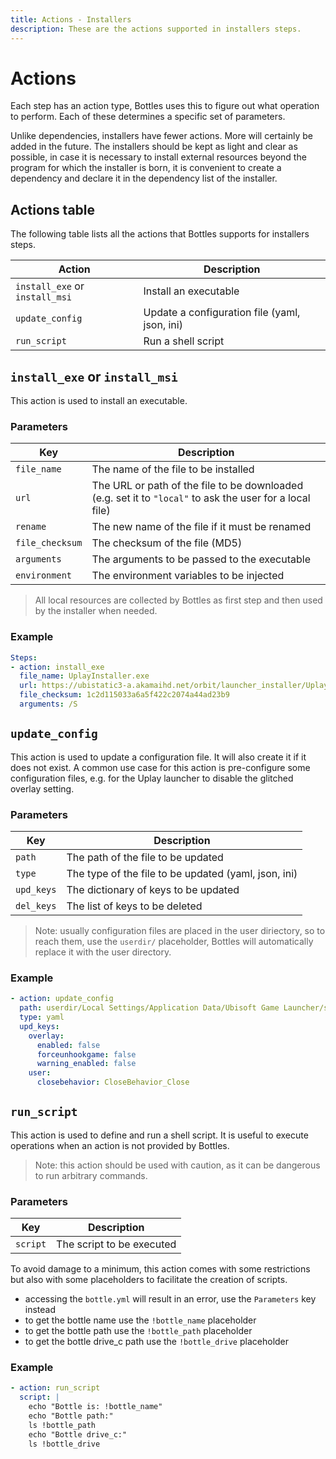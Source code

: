 ```yaml
---
title: Actions - Installers
description: These are the actions supported in installers steps.
---
```


# Actions
Each step has an action type, Bottles uses this to figure out what operation to 
perform. Each of these determines a specific set of parameters.

Unlike dependencies, installers have fewer actions. More will certainly be 
added in the future. The installers should be kept as light and clear as 
possible, in case it is necessary to install external resources beyond the 
program for which the installer is born, it is convenient to create a 
dependency and declare it in the dependency list of the installer.

## Actions table
The following table lists all the actions that Bottles supports for
installers steps.

| Action | Description |
| ------ | ----------- |
| `install_exe` or `install_msi` | Install an executable |
| `update_config` | Update a configuration file (yaml, json, ini) |
| `run_script` | Run a shell script |

## `install_exe` or `install_msi`
This action is used to install an executable.

### Parameters

| Key | Description |
| --- | ----------- |
| `file_name` | The name of the file to be installed |
| `url` | The URL or path of the file to be downloaded (e.g. set it to `"local"` to ask the user for a local file) |
| `rename` | The new name of the file if it must be renamed |
| `file_checksum` | The checksum of the file (MD5) |
| `arguments` | The arguments to be passed to the executable |
| `environment` | The environment variables to be injected |

> All local resources are collected by Bottles as first step and then
> used by the installer when needed.

### Example
```yaml
Steps:
- action: install_exe
  file_name: UplayInstaller.exe
  url: https://ubistatic3-a.akamaihd.net/orbit/launcher_installer/UplayInstaller.exe
  file_checksum: 1c2d115033a6a5f422c2074a44ad23b9
  arguments: /S
```

## `update_config`
This action is used to update a configuration file. It will also create it
if it does not exist. A common use case for this action is pre-configure
some configuration files, e.g. for the Uplay launcher to disable the glitched
overlay setting.

### Parameters

| Key | Description |
| --- | ----------- |
| `path` | The path of the file to be updated |
| `type` | The type of the file to be updated (yaml, json, ini) |
| `upd_keys` | The dictionary of keys to be updated |
| `del_keys` | The list of keys to be deleted |

> Note: usually configuration files are placed in the user diriectory, so
> to reach them, use the `userdir/` placeholder, Bottles will automatically
> replace it with the user directory.

### Example
```yaml
- action: update_config
  path: userdir/Local Settings/Application Data/Ubisoft Game Launcher/settings.yml
  type: yaml
  upd_keys: 
    overlay:
      enabled: false
      forceunhookgame: false
      warning_enabled: false
    user:
      closebehavior: CloseBehavior_Close
```

## `run_script`
This action is used to define and run a shell script. It is useful to
execute operations when an action is not provided by Bottles.

> Note: this action should be used with caution, as it can be dangerous
> to run arbitrary commands.

### Parameters

| Key | Description |
| --- | ----------- |
| `script` | The script to be executed |

To avoid damage to a minimum, this action comes with some restrictions but 
also with some placeholders to facilitate the creation of scripts.

- accessing the `bottle.yml` will result in an error, use the `Parameters`
  key instead
- to get the bottle name use the `!bottle_name` placeholder
- to get the bottle path use the `!bottle_path` placeholder
- to get the bottle drive_c path use the `!bottle_drive` placeholder

### Example
```yaml
- action: run_script
  script: |
    echo "Bottle is: !bottle_name"
    echo "Bottle path:"
    ls !bottle_path
    echo "Bottle drive_c:"
    ls !bottle_drive
```
